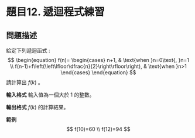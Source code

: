 # 題目12. 遞迴程式練習

## 問題描述

給定下列遞迴函式 :
$$
\begin{equation}
	f(n)=
	\begin{cases}
		n+1, & \text{when }n=0\text{, }n=1 \\
		f(n-1)+f\left(\left\lfloor\dfrac{n}{2}\right\rfloor\right), & \text{when }n>1
	\end{cases}
\end{equation}
$$
請計算出 $f(k)$ 。

**輸入格式**
輸入值為一個大於 1 的整數。

**輸出格式**
$f(k)$ 的計算結果。

**範例**
$$
f(10)=60 \\
f(12)=94
$$
